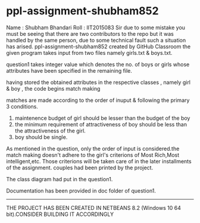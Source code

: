 # ppl-assignment-shubham852
Name : Shubham Bhandari
Roll : IIT2015083
Sir due to some mistake you must be seeing that there are two contributors to the repo but it was handled by the same person, due to some technical fault such a situation has arised.
ppl-assignment-shubham852 created by GitHub Classroom
the given program takes input from two files namely girls.txt & boys.txt.

question1 takes integer value which denotes the no. of boys or girls whose attributes have been specified in the remaining file.

having stored the obtained attributes in the respective classes , namely girl & boy , the code begins match making

matches are made according to the order of inuput & following the primary 3 conditions.
1. maintenence budget of girl should be lesser than the budget of the boy
2. the minimum requirement of attractiveness of boy should be less than the attractiveness of the girl.
3. boy should be single. 

As mentioned in the question, only the order of input is considered.the match making doesn't adhere to the girl's criterions of Most Rich,Most intelligent,etc.
Those criterions will be taken care of in the later installments of the assignment.
couples had been printed by the project.

The class diagram had put in the question1. 

Documentation has been provided in doc folder of question1. 


********************************************************************************

THE PROJECT HAS BEEN CREATED IN NETBEANS 8.2 (Windows 10 64 bit).CONSIDER BUILDING IT ACCORDINGLY
